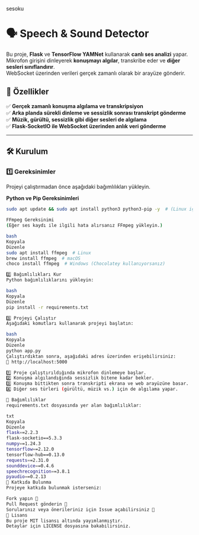 sesoku

# 🗣️ Speech & Sound Detector

Bu proje, **Flask** ve **TensorFlow YAMNet** kullanarak **canlı ses analizi** yapar.  
Mikrofon girişini dinleyerek **konuşmayı algılar**, transkribe eder ve **diğer sesleri sınıflandırır**.  
WebSocket üzerinden verileri gerçek zamanlı olarak bir arayüze gönderir.

## 🚀 Özellikler
✅ **Gerçek zamanlı konuşma algılama ve transkripsiyon**  
✅ **Arka planda sürekli dinleme ve sessizlik sonrası transkript gönderme**  
✅ **Müzik, gürültü, sessizlik gibi diğer sesleri de algılama**  
✅ **Flask-SocketIO ile WebSocket üzerinden anlık veri gönderme**  

---

## 🛠️ Kurulum

### 1️⃣ **Gereksinimler**
Projeyi çalıştırmadan önce aşağıdaki bağımlılıkları yükleyin.

**Python ve Pip Gereksinimleri**
```bash
sudo apt update && sudo apt install python3 python3-pip -y  # (Linux için)

FFmpeg Gereksinimi
(Eğer ses kaydı ile ilgili hata alırsanız FFmpeg yükleyin.)

bash
Kopyala
Düzenle
sudo apt install ffmpeg  # Linux
brew install ffmpeg  # macOS
choco install ffmpeg  # Windows (Chocolatey kullanıyorsanız)

2️⃣ Bağımlılıkları Kur
Python bağımlılıklarını yükleyin:

bash
Kopyala
Düzenle
pip install -r requirements.txt

3️⃣ Projeyi Çalıştır
Aşağıdaki komutları kullanarak projeyi başlatın:

bash
Kopyala
Düzenle
python app.py
Çalıştırdıktan sonra, aşağıdaki adres üzerinden erişebilirsiniz:
🔗 http://localhost:5000

1️⃣ Proje çalıştırıldığında mikrofon dinlemeye başlar.
2️⃣ Konuşma algılandığında sessizlik bitene kadar bekler.
3️⃣ Konuşma bittikten sonra transkripti ekrana ve web arayüzüne basar.
4️⃣ Diğer ses türleri (gürültü, müzik vs.) için de algılama yapar.

📝 Bağımlılıklar
requirements.txt dosyasında yer alan bağımlılıklar:

txt
Kopyala
Düzenle
flask==2.2.3
flask-socketio==5.3.3
numpy==1.24.3
tensorflow==2.12.0
tensorflow-hub==0.13.0
requests==2.31.0
sounddevice==0.4.6
speechrecognition==3.8.1
pyaudio==0.2.13
🤝 Katkıda Bulunma
Projeye katkıda bulunmak isterseniz:

Fork yapın 🍴
Pull Request gönderin 📌
Sorularınız veya önerileriniz için Issue açabilirsiniz 📝
📜 Lisans
Bu proje MIT lisansı altında yayımlanmıştır.
Detaylar için LICENSE dosyasına bakabilirsiniz.

